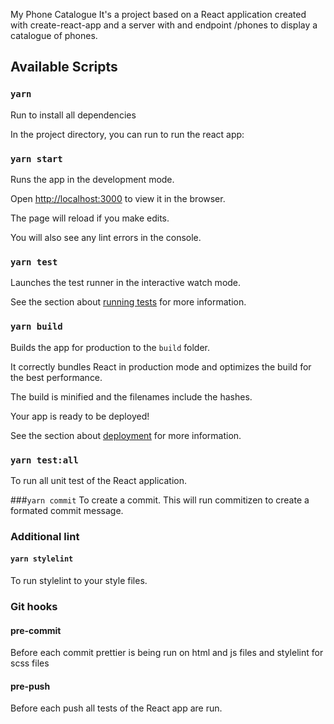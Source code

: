 
My Phone Catalogue
It's a project based on a React application created with create-react-app and a server with and endpoint /phones to display a catalogue of phones.

  

## Available Scripts

  ### `yarn`
Run to install all dependencies

In the project directory, you can run to run the react app:


### `yarn start`

  

Runs the app in the development mode.<br  />

Open [http://localhost:3000](http://localhost:3000) to view it in the browser.

  

The page will reload if you make edits.<br  />

You will also see any lint errors in the console.

  

### `yarn test`

  

Launches the test runner in the interactive watch mode.<br  />

See the section about [running tests](https://facebook.github.io/create-react-app/docs/running-tests) for more information.

  

### `yarn build`

  

Builds the app for production to the `build` folder.<br  />

It correctly bundles React in production mode and optimizes the build for the best performance.

  

The build is minified and the filenames include the hashes.<br  />

Your app is ready to be deployed!

  

See the section about [deployment](https://facebook.github.io/create-react-app/docs/deployment) for more information.

  

### `yarn test:all`

  
To run all unit test of the React application.

###`yarn commit`
To create a commit. This will run commitizen to create a formated commit message.

### Additional lint
#### `yarn stylelint`

To run stylelint to your style files.


### Git hooks
#### pre-commit
Before each commit prettier is being run on html and js files and stylelint for scss files
#### pre-push
Before each push all tests of the React app are run.

  